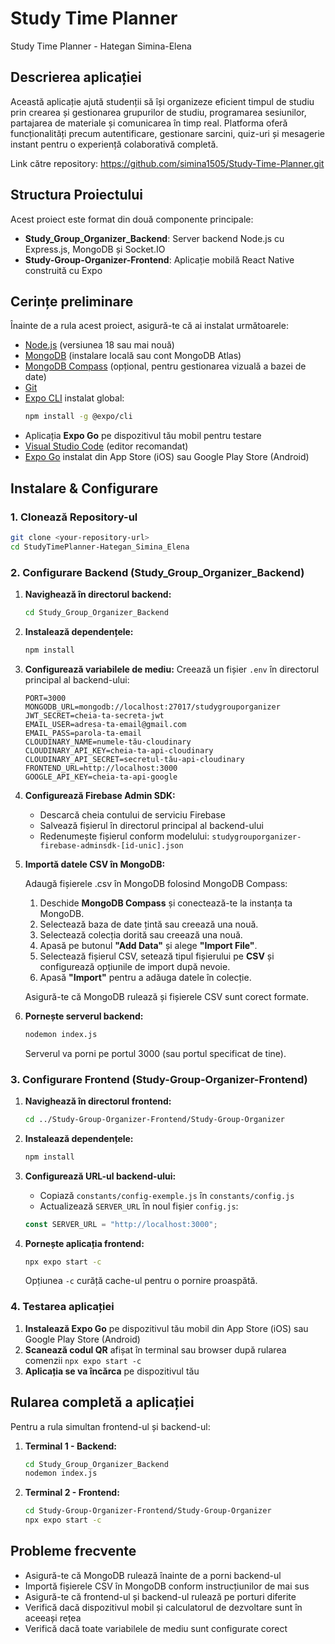 # Study Time Planner

Study Time Planner - Hategan Simina-Elena

## Descrierea aplicației

Această aplicație ajută studenții să își organizeze eficient timpul de studiu prin crearea și gestionarea grupurilor de studiu, programarea sesiunilor, partajarea de materiale și comunicarea în timp real. Platforma oferă funcționalități precum autentificare, gestionare sarcini, quiz-uri și mesagerie instant pentru o experiență colaborativă completă.

Link către repository: https://github.com/simina1505/Study-Time-Planner.git

## Structura Proiectului

Acest proiect este format din două componente principale:

- **Study_Group_Organizer_Backend**: Server backend Node.js cu Express.js, MongoDB și Socket.IO
- **Study-Group-Organizer-Frontend**: Aplicație mobilă React Native construită cu Expo

## Cerințe preliminare

Înainte de a rula acest proiect, asigură-te că ai instalat următoarele:

- [Node.js](https://nodejs.org/) (versiunea 18 sau mai nouă)
- [MongoDB](https://www.mongodb.com/) (instalare locală sau cont MongoDB Atlas)
- [MongoDB Compass](https://www.mongodb.com/products/compass) (opțional, pentru gestionarea vizuală a bazei de date)
- [Git](https://git-scm.com/)
- [Expo CLI](https://docs.expo.dev/get-started/installation/) instalat global:
  ```bash
  npm install -g @expo/cli
  ```
- Aplicația **Expo Go** pe dispozitivul tău mobil pentru testare
- [Visual Studio Code](https://code.visualstudio.com/) (editor recomandat)
- [Expo Go](https://expo.dev/client) instalat din App Store (iOS) sau Google Play Store (Android)

## Instalare & Configurare

### 1. Clonează Repository-ul

```bash
git clone <your-repository-url>
cd StudyTimePlanner-Hategan_Simina_Elena
```

### 2. Configurare Backend (Study_Group_Organizer_Backend)

1. **Navighează în directorul backend:**

   ```bash
   cd Study_Group_Organizer_Backend
   ```

2. **Instalează dependențele:**

   ```bash
   npm install
   ```

3. **Configurează variabilele de mediu:**
   Creează un fișier `.env` în directorul principal al backend-ului:

   ```env
   PORT=3000
   MONGODB_URL=mongodb://localhost:27017/studygrouporganizer
   JWT_SECRET=cheia-ta-secreta-jwt
   EMAIL_USER=adresa-ta-email@gmail.com
   EMAIL_PASS=parola-ta-email
   CLOUDINARY_NAME=numele-tău-cloudinary
   CLOUDINARY_API_KEY=cheia-ta-api-cloudinary
   CLOUDINARY_API_SECRET=secretul-tău-api-cloudinary
   FRONTEND_URL=http://localhost:3000
   GOOGLE_API_KEY=cheia-ta-api-google
   ```

4. **Configurează Firebase Admin SDK:**

   - Descarcă cheia contului de serviciu Firebase
   - Salvează fișierul în directorul principal al backend-ului
   - Redenumește fișierul conform modelului: `studygrouporganizer-firebase-adminsdk-[id-unic].json`

5. **Importă datele CSV în MongoDB:**

   Adaugă fișierele .csv în MongoDB folosind MongoDB Compass:

   1. Deschide **MongoDB Compass** și conectează-te la instanța ta MongoDB.
   2. Selectează baza de date țintă sau creează una nouă.
   3. Selectează colecția dorită sau creează una nouă.
   4. Apasă pe butonul **"Add Data"** și alege **"Import File"**.
   5. Selectează fișierul CSV, setează tipul fișierului pe **CSV** și configurează opțiunile de import după nevoie.
   6. Apasă **"Import"** pentru a adăuga datele în colecție.

   Asigură-te că MongoDB rulează și fișierele CSV sunt corect formate.

6. **Pornește serverul backend:**

   ```bash
   nodemon index.js
   ```

   Serverul va porni pe portul 3000 (sau portul specificat de tine).

### 3. Configurare Frontend (Study-Group-Organizer-Frontend)

1. **Navighează în directorul frontend:**

   ```bash
   cd ../Study-Group-Organizer-Frontend/Study-Group-Organizer
   ```

2. **Instalează dependențele:**

   ```bash
   npm install
   ```

3. **Configurează URL-ul backend-ului:**

   - Copiază `constants/config-exemple.js` în `constants/config.js`
   - Actualizează `SERVER_URL` în noul fișier `config.js`:

   ```javascript
   const SERVER_URL = "http://localhost:3000";
   ```

4. **Pornește aplicația frontend:**

   ```bash
   npx expo start -c
   ```

   Opțiunea `-c` curăță cache-ul pentru o pornire proaspătă.

### 4. Testarea aplicației

1. **Instalează Expo Go** pe dispozitivul tău mobil din App Store (iOS) sau Google Play Store (Android)
2. **Scanează codul QR** afișat în terminal sau browser după rularea comenzii `npx expo start -c`
3. **Aplicația se va încărca** pe dispozitivul tău

## Rularea completă a aplicației

Pentru a rula simultan frontend-ul și backend-ul:

1. **Terminal 1 - Backend:**

   ```bash
   cd Study_Group_Organizer_Backend
   nodemon index.js
   ```

2. **Terminal 2 - Frontend:**
   ```bash
   cd Study-Group-Organizer-Frontend/Study-Group-Organizer
   npx expo start -c
   ```

## Probleme frecvente

- Asigură-te că MongoDB rulează înainte de a porni backend-ul
- Importă fișierele CSV în MongoDB conform instrucțiunilor de mai sus
- Asigură-te că frontend-ul și backend-ul rulează pe porturi diferite
- Verifică dacă dispozitivul mobil și calculatorul de dezvoltare sunt în aceeași rețea
- Verifică dacă toate variabilele de mediu sunt configurate corect
